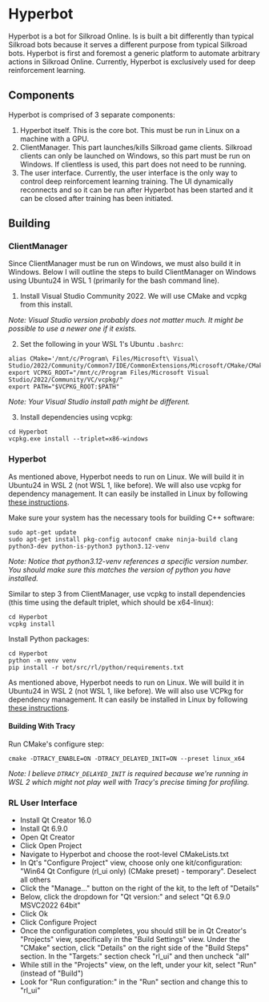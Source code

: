 # Hyperbot

Hyperbot is a bot for Silkroad Online. Is is built a bit differently than typical Silkroad bots because it serves a different purpose from typical Silkroad bots. Hyperbot is first and foremost a generic platform to automate arbitrary actions in Silkroad Online. Currently, Hyperbot is exclusively used for deep reinforcement learning.

## Components

Hyperbot is comprised of 3 separate components:

1. Hyperbot itself. This is the core bot. This must be run in Linux on a machine with a GPU.
2. ClientManager. This part launches/kills Silkroad game clients. Silkroad clients can only be launched on Windows, so this part must be run on Windows. If clientless is used, this part does not need to be running.
3. The user interface. Currently, the user interface is the only way to control deep reinforcement learning training. The UI dynamically reconnects and so it can be run after Hyperbot has been started and it can be closed after training has been initiated.

## Building

### ClientManager

Since ClientManager must be run on Windows, we must also build it in Windows. Below I will outline the steps to build ClientManager on Windows using Ubuntu24 in WSL 1 (primarily for the bash command line).

1. Install Visual Studio Community 2022. We will use CMake and vcpkg from this install.

_Note: Visual Studio version probably does not matter much. It might be possible to use a newer one if it exists._

2. Set the following in your WSL 1's Ubuntu `.bashrc`:
```
alias CMake='/mnt/c/Program\ Files/Microsoft\ Visual\ Studio/2022/Community/Common7/IDE/CommonExtensions/Microsoft/CMake/CMake/bin/cmake.exe'
export VCPKG_ROOT="/mnt/c/Program Files/Microsoft Visual Studio/2022/Community/VC/vcpkg/"
export PATH="$VCPKG_ROOT:$PATH"
```

_Note: Your Visual Studio install path might be different._

3. Install dependencies using vcpkg:
```
cd Hyperbot
vcpkg.exe install --triplet=x86-windows
```

### Hyperbot

As mentioned above, Hyperbot needs to run on Linux. We will build it in Ubuntu24 in WSL 2 (not WSL 1, like before). We will also use vcpkg for dependency management. It can easily be installed in Linux by following [these instructions](https://learn.microsoft.com/en-us/vcpkg/get_started/get-started?pivots=shell-bash#1---set-up-vcpkg).

Make sure your system has the necessary tools for building C++ software:
```
sudo apt-get update
sudo apt-get install pkg-config autoconf cmake ninja-build clang python3-dev python-is-python3 python3.12-venv
```
_Note: Notice that python3.12-venv references a specific version number. You should make sure this matches the version of python you have installed._

Similar to step 3 from ClientManager, use vcpkg to install dependencies (this time using the default triplet, which should be x64-linux):
```
cd Hyperbot
vcpkg install
```

Install Python packages:
```
cd Hyperbot
python -m venv venv
pip install -r bot/src/rl/python/requirements.txt
```
As mentioned above, Hyperbot needs to run on Linux. We will build it in Ubuntu24 in WSL 2 (not WSL 1, like before). We will also use VCPkg for dependency management. It can easily be installed in Linux by following [these instructions](https://learn.microsoft.com/en-us/vcpkg/get_started/get-started?pivots=shell-bash#1---set-up-vcpkg).

#### Building With Tracy

Run CMake's configure step:
```
cmake -DTRACY_ENABLE=ON -DTRACY_DELAYED_INIT=ON --preset linux_x64
```
_Note: I believe `DTRACY_DELAYED_INIT` is required because we're running in WSL 2 which might not play well with Tracy's precise timing for profiling._

### RL User Interface

- Install Qt Creator 16.0
- Install Qt 6.9.0
- Open Qt Creator
- Click Open Project
- Navigate to Hyperbot and choose the root-level CMakeLists.txt
- In Qt's "Configure Project" view, choose only one kit/configuration: "Win64 Qt Configure (rl_ui only) (CMake preset) - temporary". Deselect all others
- Click the "Manage..." button on the right of the kit, to the left of "Details"
- Below, click the dropdown for "Qt version:" and select "Qt 6.9.0 MSVC2022 64bit"
- Click Ok
- Click Configure Project
- Once the configuration completes, you should still be in Qt Creator's "Projects" view, specifically in the "Build Settings" view. Under the "CMake" section, click "Details" on the right side of the "Build Steps" section. In the "Targets:" section check "rl_ui" and then uncheck "all"
- While still in the "Projects" view, on the left, under your kit, select "Run" (instead of "Build")
- Look for "Run configuration:" in the "Run" section and change this to "rl_ui"